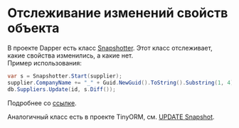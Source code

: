 # Отслеживание изменений свойств объекта
В проекте Dapper есть класс [Snapshotter](https://github.com/StackExchange/Dapper/blob/master/Dapper.Rainbow/Snapshotter.cs). Этот класс отслеживает, какие свойства изменились, а какие нет.  
Пример использования:
```csharp
var s = Snapshotter.Start(supplier);
supplier.CompanyName += "_" + Guid.NewGuid().ToString().Substring(1, 4);
db.Suppliers.Update(id, s.Diff());
```
Подробнее со [ссылке](https://liangwu.wordpress.com/2012/08/28/dapper-net-tutorial-iii/).

Аналогичный класс есть в проекте TinyORM, см. [UPDATE Snapshot](https://github.com/sdrapkin/SecurityDriven.TinyORM/wiki/UPDATE---Snapshot).
